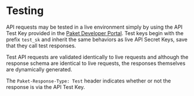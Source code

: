 # Testing

API requests may be tested in a live environment simply by using the API Test Key provided in the [Paket Developer Portal](https://developer.paket.tv). Test keys begin with the prefix `test_sk` and inherit the same behaviors as live API Secret Keys, save that they call test responses. 

Test API requests are validated identically to live requests and although the response schema are identical to live requests, the responses themselves are dynamically generated. 

The `Paket-Response-Type: Test` header indicates whether or not the response is via the API Test Key.